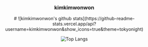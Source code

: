 <div align="center">
<h3>kimkimwonwon</h3>
#
![kimkimwonwon's github stats](https://github-readme-stats.vercel.app/api?username=kimkimwonwon&show_icons=true&theme=tokyonight)
  
![Top Langs](https://github-readme-stats.vercel.app/api/top-langs/?username=kimkimwonwon&layout=compact&theme=tokyonight)
  
</div>
